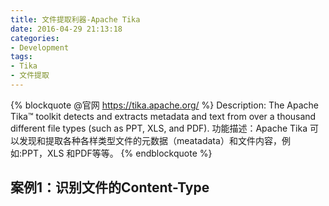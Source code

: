 ```yaml
---
title: 文件提取利器-Apache Tika
date: 2016-04-29 21:13:18
categories:
- Development
tags:
- Tika
- 文件提取
---
```


{% blockquote @官网 https://tika.apache.org/ %}
Description: The Apache Tika™ toolkit detects and extracts metadata and text from over a thousand different file types (such as PPT, XLS, and PDF).
功能描述：Apache Tika 可以发现和提取各种各样类型文件的元数据（meatadata）和文件内容，例如:PPT，XLS 和PDF等等。
{% endblockquote %}

## 案例1：识别文件的Content-Type

		

